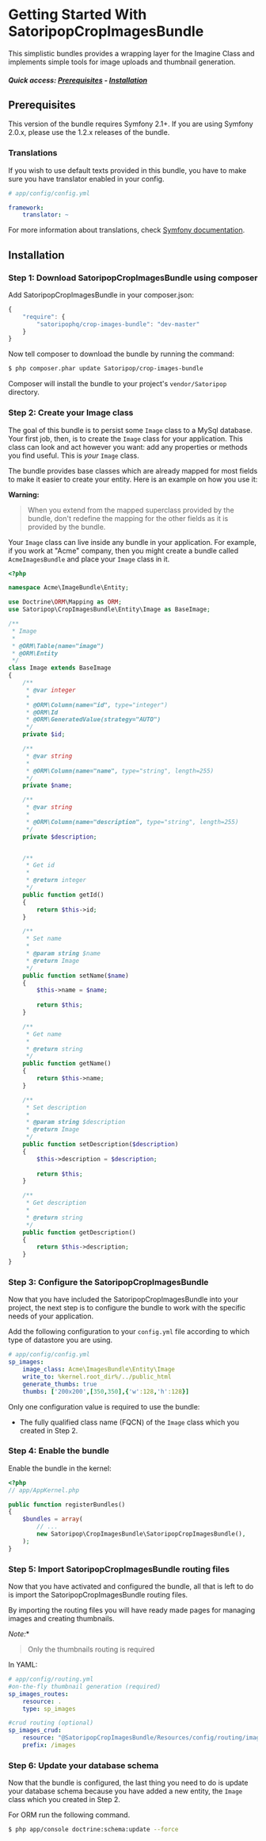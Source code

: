 Getting Started With SatoripopCropImagesBundle
===================================

This simplistic bundles provides a wrapping layer for the Imagine Class and implements simple tools for image uploads and thumbnail generation.

##### Quick access: [Prerequisites](https://github.com/Satoripop/SatoripopCropImagesBundle#prerequisites) - [Installation](https://github.com/Satoripop/SatoripopCropImagesBundle#installation)

## Prerequisites

This version of the bundle requires Symfony 2.1+. If you are using Symfony
2.0.x, please use the 1.2.x releases of the bundle.

### Translations

If you wish to use default texts provided in this bundle, you have to make
sure you have translator enabled in your config.

``` yaml
# app/config/config.yml

framework:
    translator: ~
```

For more information about translations, check [Symfony documentation](http://symfony.com/doc/current/book/translation.html).

## Installation

### Step 1: Download SatoripopCropImagesBundle using composer

Add SatoripopCropImagesBundle in your composer.json:

```js
{
    "require": {
        "satoripophq/crop-images-bundle": "dev-master"
    }
}
```

Now tell composer to download the bundle by running the command:

``` bash
$ php composer.phar update Satoripop/crop-images-bundle
```

Composer will install the bundle to your project's `vendor/Satoripop` directory.

### Step 2: Create your Image class

The goal of this bundle is to persist some `Image` class to a MySql database.
Your first job, then, is to create the `Image` class
for your application. This class can look and act however you want: add any
properties or methods you find useful. This is *your* `Image` class.

The bundle provides base classes which are already mapped for most fields
to make it easier to create your entity. Here is an example on how you use it:

**Warning:**

> When you extend from the mapped superclass provided by the bundle, don't
> redefine the mapping for the other fields as it is provided by the bundle.

Your `Image` class can live inside any bundle in your application. For example,
if you work at "Acme" company, then you might create a bundle called `AcmeImagesBundle`
and place your `Image` class in it.

``` php
<?php

namespace Acme\ImageBundle\Entity;

use Doctrine\ORM\Mapping as ORM;
use Satoripop\CropImagesBundle\Entity\Image as BaseImage;

/**
 * Image
 *
 * @ORM\Table(name="image")
 * @ORM\Entity
 */
class Image extends BaseImage
{
    /**
     * @var integer
     *
     * @ORM\Column(name="id", type="integer")
     * @ORM\Id
     * @ORM\GeneratedValue(strategy="AUTO")
     */
    private $id;

    /**
     * @var string
     *
     * @ORM\Column(name="name", type="string", length=255)
     */
    private $name;

    /**
     * @var string
     *
     * @ORM\Column(name="description", type="string", length=255)
     */
    private $description;


    /**
     * Get id
     *
     * @return integer 
     */
    public function getId()
    {
        return $this->id;
    }

    /**
     * Set name
     *
     * @param string $name
     * @return Image
     */
    public function setName($name)
    {
        $this->name = $name;
    
        return $this;
    }

    /**
     * Get name
     *
     * @return string 
     */
    public function getName()
    {
        return $this->name;
    }

    /**
     * Set description
     *
     * @param string $description
     * @return Image
     */
    public function setDescription($description)
    {
        $this->description = $description;
    
        return $this;
    }

    /**
     * Get description
     *
     * @return string 
     */
    public function getDescription()
    {
        return $this->description;
    }
}
```

### Step 3: Configure the SatoripopCropImagesBundle

Now that you have included  the SatoripopCropImagesBundle into your project, the next step is to configure the bundle to work with
the specific needs of your application.

Add the following configuration to your `config.yml` file according to which type
of datastore you are using.

``` yaml
# app/config/config.yml
sp_images:
    image_class: Acme\ImagesBundle\Entity\Image
    write_to: %kernel.root_dir%/../public_html
    generate_thumbs: true
    thumbs: ['200x200',[350,350],{'w':128,'h':128}]
```

Only one configuration value is required to use the bundle:

* The fully qualified class name (FQCN) of the `Image` class which you created in Step 2.

### Step 4: Enable the bundle

Enable the bundle in the kernel:

``` php
<?php
// app/AppKernel.php

public function registerBundles()
{
    $bundles = array(
        // ...
        new Satoripop\CropImagesBundle\SatoripopCropImagesBundle(),
    );
}
```

### Step 5: Import SatoripopCropImagesBundle routing files

Now that you have activated and configured the bundle, all that is left to do is
import the SatoripopCropImagesBundle routing files.

By importing the routing files you will have ready made pages for managing images and creating thumbnails.

*Note:**

> Only the thumbnails routing is required

In YAML:

``` yaml
# app/config/routing.yml
#on-the-fly thumbnail generation (required)
sp_images_routes:
    resource: .
    type: sp_images

#crud routing (optional)
sp_images_crud:
    resource: "@SatoripopCropImagesBundle/Resources/config/routing/image.xml"
    prefix: /images

```

### Step 6: Update your database schema

Now that the bundle is configured, the last thing you need to do is update your
database schema because you have added a new entity, the `Image` class which you
created in Step 2.

For ORM run the following command.

``` bash
$ php app/console doctrine:schema:update --force
```
